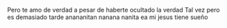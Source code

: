 Pero te amo de verdad a pesar de haberte ocultado la verdad
Tal vez pero es demasiado tarde
anananitan nanana nanita ea mi jesus tiene sueño 